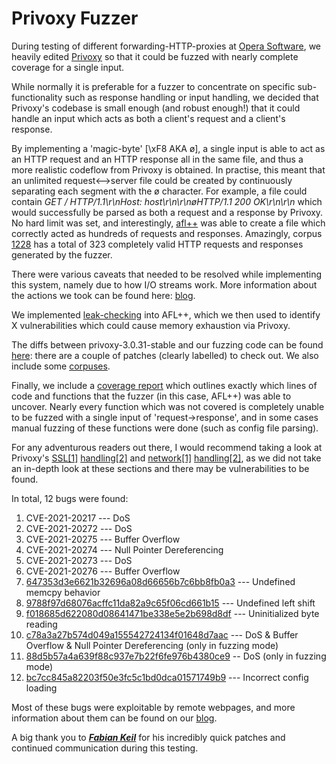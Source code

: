 # Privoxy Fuzzer

During testing of different forwarding-HTTP-proxies at [Opera Software](https://github.com/operasoftware), we heavily edited [Privoxy](https://www.privoxy.org) so that it could be fuzzed with nearly complete coverage for a single input.

While normally it is preferable for a fuzzer to concentrate on specific sub-functionality such as response handling or input handling, we decided that Privoxy's codebase is small enough (and robust enough!) that it could handle an input which acts as both a client's request and a client's response.

By implementing a 'magic-byte' \[\xF8 AKA ø\], a single input is able to act as an HTTP request and an HTTP response all in the same file, and thus a more realistic codeflow from Privoxy is obtained. In practise, this meant that an unlimited request<-->server file could be created by continuously separating each segment with the ø character.
For example, a file could contain _GET / HTTP/1.1\r\nHost: host\r\n\r\nøHTTP/1.1 200 OK\r\n\r\n_ which would successfully be parsed as both a request and a response by Privoxy.
No hard limit was set, and interestingly, [afl++](https://github.com/AFLplusplus/AFLplusplus) was able to create a file which correctly acted as hundreds of requests and responses. Amazingly, corpus [1228](https://github.com/MegaManSec/privoxy-fuzz/blob/master/corpus/1228) has a total of 323 completely valid HTTP requests and responses generated by the fuzzer.

There were various caveats that needed to be resolved while implementing this system, namely due to how I/O streams work. More information about the actions we took can be found here: [blog](/).

We implemented [leak-checking](https://github.com/AFLplusplus/AFLplusplus/pull/855) into AFL++, which we then used to identify X vulnerabilities which could cause memory exhaustion via Privoxy.

The diffs between privoxy-3.0.31-stable and our fuzzing code can be found [here](https://github.com/MegaManSec/privoxy-fuzz/commits/master): there are a couple of patches (clearly labelled) to check out.
We also include some [corpuses](/corpus/). 

Finally, we include a [coverage report](https://megamansec.github.io/privoxy-fuzz/) which outlines exactly which lines of code and functions that the fuzzer (in this case, AFL++) was able to uncover.
Nearly every function which was not covered is completely unable to be fuzzed with a single input of 'request->response', and in some cases manual fuzzing of these functions were done (such as config file parsing).

For any adventurous readers out there, I would recommend taking a look at Privoxy's [SSL\[1\]](https://megamansec.github.io/privoxy-fuzz/fuzz/ssl_common.c.gcov.html) [handling\[2\]](https://megamansec.github.io/privoxy-fuzz/fuzz/ssl.c.gcov.html) and [network\[1\]](https://megamansec.github.io/privoxy-fuzz/fuzz/jbsockets.c.gcov.html) [handling\[2\]](https://megamansec.github.io/privoxy-fuzz/fuzz/gateway.c.gcov.html), as we did not take an in-depth look at these sections and there may be vulnerabilities to be found.

In total, 12 bugs were found:
1) CVE-2021-20217  --- DoS
2) CVE-2021-20272  --- DoS
3) CVE-2021-20275  --- Buffer Overflow
4) CVE-2021-20274 --- Null Pointer Dereferencing 
5) CVE-2021-20273  --- DoS
6) CVE-2021-20276 --- Buffer Overflow
7) [647353d3e6621b32696a08d66656b7c6bb8fb0a3](https://www.privoxy.org/gitweb/?p=privoxy.git;a=commit;h=647353d3e6621b32696a08d66656b7c6bb8fb0a3) --- Undefined memcpy behavior
8) [9788f97d68076acffc11da82a9c65f06cd661b15](https://www.privoxy.org/gitweb/?p=privoxy.git;a=commit;h=9788f97d68076acffc11da82a9c65f06cd661b15)  --- Undefined left shift
9) [f018685d622080d08641471be338e5e2b698d8df](https://www.privoxy.org/gitweb/?p=privoxy.git;a=commit;h=f018685d622080d08641471be338e5e2b698d8df) --- Uninitialized byte reading
10) [c78a3a27b574d049a155542724134f01648d7aac](https://www.privoxy.org/gitweb/?p=privoxy.git;a=commit;h=c78a3a27b574d049a155542724134f01648d7aac) --- DoS & Buffer Overflow & Null Pointer Dereferencing (only in fuzzing mode) 
10) [88d5b57a4a639f88c937e7b22f6fe976b4380ce9](https://www.privoxy.org/gitweb/?p=privoxy.git;a=commit;h=88d5b57a4a639f88c937e7b22f6fe976b4380ce9) -- DoS (only in fuzzing mode)
11) [bc7cc845a82203f50e3fc5c1bd0dca01571749b9](https://www.privoxy.org/gitweb/?p=privoxy.git;a=commit;h=bc7cc845a82203f50e3fc5c1bd0dca01571749b9) --- Incorrect config loading


Most of these bugs were exploitable by remote webpages, and more information about them can be found on our [blog](/).

A big thank you to ***[Fabian Keil](https://www.fabiankeil.de/)*** for his incredibly quick patches and continued communication during this testing.

